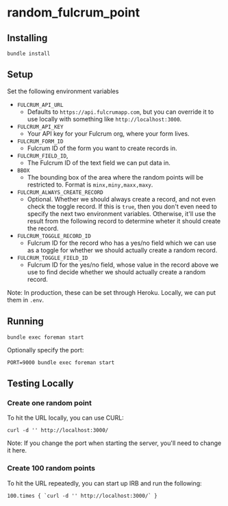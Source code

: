 # random_fulcrum_point

## Installing

`bundle install`

## Setup

Set the following environment variables

- `FULCRUM_API_URL`
  - Defaults to `https://api.fulcrumapp.com`, but you can override it to use
    locally with something like `http://localhost:3000`.
- `FULCRUM_API_KEY`
  - Your API key for your Fulcrum org, where your form lives.
- `FULCRUM_FORM_ID`
  - Fulcrum ID of the form you want to create records in.
- `FULCRUM_FIELD_ID`,
  - The Fulcrum ID of the text field we can put data in.
- `BBOX`
  - The bounding box of the area where the random points will be restricted
    to. Format is `minx,miny,maxx,maxy`.
- `FULCRUM_ALWAYS_CREATE_RECORD`
  - Optional. Whether we should always create a record, and not even check the
    toggle record. If this is `true`, then you don't even need to specify the
    next two environment variables. Otherwise, it'll use the result from the
    following record to determine wheter it should create the record.
- `FULCRUM_TOGGLE_RECORD_ID`
  - Fulcrum ID for the record who has a yes/no field which we can use as a
    toggle for whether we should actually create a random record.
- `FULCRUM_TOGGLE_FIELD_ID`
  - Fulcrum ID for the yes/no field, whose value in the record above we use to
    find decide whether we should actually create a random record.

Note: In production, these can be set through Heroku. Locally, we can put them
in `.env`.

## Running

`bundle exec foreman start`

Optionally specify the port:

`PORT=9000 bundle exec foreman start`

## Testing Locally

### Create one random point

To hit the URL locally, you can use CURL:

`curl -d '' http://localhost:3000/`

Note: If you change the port when starting the server, you'll need to change
it here.

### Create 100 random points

To hit the URL repeatedly, you can start up IRB and run the following:

```
100.times { `curl -d '' http://localhost:3000/` }
```

